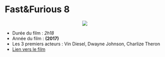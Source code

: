 ﻿# Fast&Furious 8

<div style="text-align:center"><img src="http://static1.purepeople.com/articles/8/23/15/68/@/3202975-affiche-de-fast-amp-furious-8-950x0-1.jpg"></div>

* Durée du film : *2h18*
* Année du film : **(2017)**
* Les 3 premiers acteurs : Vin Diesel, Dwayne Johnson, Charlize Theron
* [Lien vers le film](http://www.imdb.com/title/tt4630562/?ref_=nv_sr_1)
